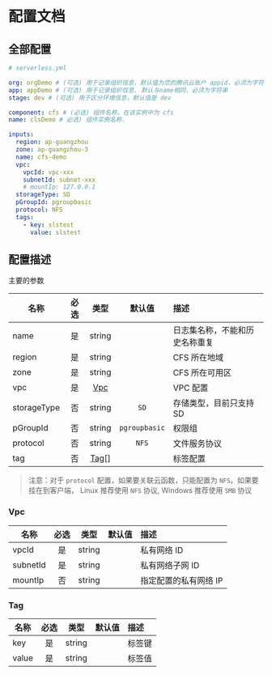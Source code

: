# 配置文档

## 全部配置

```yml
# serverless.yml

org: orgDemo # (可选) 用于记录组织信息，默认值为您的腾讯云账户 appid，必须为字符串
app: appDemo # (可选) 用于记录组织信息. 默认与name相同，必须为字符串
stage: dev # (可选) 用于区分环境信息，默认值是 dev

component: cfs # (必选) 组件名称，在该实例中为 cfs
name: clsDemo # 必选) 组件实例名称.

inputs:
  region: ap-guangzhou
  zone: ap-guangzhou-3
  name: cfs-demo
  vpc:
    vpcId: vpc-xxx
    subnetId: subnet-xxx
    # mountIp: 127.0.0.1
  storageType: SD
  pGroupId: pgroupbasic
  protocol: NFS
  tags:
    - key: slstest
      value: slstest
```

## 配置描述

主要的参数

| 名称        | 必选 |     类型      |    默认值     | 描述                           |
| ----------- | :--: | :-----------: | :-----------: | :----------------------------- |
| name        |  是  |    string     |               | 日志集名称，不能和历史名称重复 |
| region      |  是  |    string     |               | CFS 所在地域                   |
| zone        |  是  |    string     |               | CFS 所在可用区                 |
| vpc         |  是  |  [Vpc](#Vpc)  |               | VPC 配置                       |
| storageType |  否  |    string     |     `SD`      | 存储类型，目前只支持 SD        |
| pGroupId    |  否  |    string     | `pgroupbasic` | 权限组                         |
| protocol    |  否  |    string     |     `NFS`     | 文件服务协议                   |
| tag         |  否  | [Tag](#Tag)[] |               | 标签配置                       |

> 注意：对于 `protocol` 配置，如果要关联云函数，只能配置为 `NFS`。如果要挂在到客户端， Linux 推荐使用 `NFS` 协议, Windows 推荐使用 `SMB` 协议

### Vpc

| 名称     | 必选 |  类型  | 默认值 | 描述                  |
| -------- | :--: | :----: | :----: | :-------------------- |
| vpcId    |  是  | string |        | 私有网络 ID           |
| subnetId |  是  | string |        | 私有网络子网 ID       |
| mountIp  |  否  | string |        | 指定配置的私有网络 IP |

### Tag

| 名称  | 必选 |  类型  | 默认值 | 描述   |
| ----- | :--: | :----: | :----: | :----- |
| key   |  是  | string |        | 标签键 |
| value |  是  | string |        | 标签值 |
